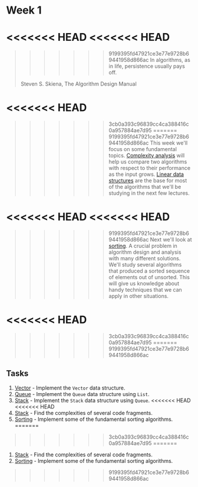 # Week 1

<<<<<<< HEAD
<<<<<<< HEAD
=======
>>>>>>> 9199395fd47921ce3e77e9728b69441958d866ac
> In algorithms, as in life, persistence usually pays off.
>
> Steven S. Skiena, The Algorithm Design Manual

<<<<<<< HEAD
=======
>>>>>>> 3cb0a393c96839cc4ca388416c0a957884ae7d95
=======
>>>>>>> 9199395fd47921ce3e77e9728b69441958d866ac
This week we'll focus on some fundamental topics.
[Complexity analysis](materials/complexity_analysis.md) will help us compare
two algorithms with respect to their performance as the input grows.
[Linear data structures](materials/linear_data_structures.md) are the base
for most of the algorithms that we'll be studying in the next few lectures.

<<<<<<< HEAD
<<<<<<< HEAD
=======
>>>>>>> 9199395fd47921ce3e77e9728b69441958d866ac
Next we'll look at [sorting](materials/sorting.md). A crucial problem in
algorithm design and analysis with many different solutions. We'll study
several algorithms that produced a sorted sequence of elements out of unsorted.
This will give us knowledge about handy techniques that we can apply in other
situations.

<<<<<<< HEAD
=======
>>>>>>> 3cb0a393c96839cc4ca388416c0a957884ae7d95
=======
>>>>>>> 9199395fd47921ce3e77e9728b69441958d866ac
## Tasks

1. [Vector](1-Vector/README.md) - Implement the `Vector` data structure.
1. [Queue](2-Queue/README.md) - Implement the `Queue` data structure using `List`.
1. [Stack](3-Stack/README.md) - Implement the `Stack` data structure using `Queue`.
<<<<<<< HEAD
<<<<<<< HEAD
1. [Stack](4-Complexities/README.md) - Find the complexities of several code fragments.
1. [Sorting](5-Sorting/README.md) - Implement some of the fundamental sorting algorithms.
=======
>>>>>>> 3cb0a393c96839cc4ca388416c0a957884ae7d95
=======
1. [Stack](4-Complexities/README.md) - Find the complexities of several code fragments.
1. [Sorting](5-Sorting/README.md) - Implement some of the fundamental sorting algorithms.
>>>>>>> 9199395fd47921ce3e77e9728b69441958d866ac
